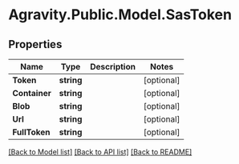 # Agravity.Public.Model.SasToken

## Properties

Name | Type | Description | Notes
------------ | ------------- | ------------- | -------------
**Token** | **string** |  | [optional] 
**Container** | **string** |  | [optional] 
**Blob** | **string** |  | [optional] 
**Url** | **string** |  | [optional] 
**FullToken** | **string** |  | [optional] 

[[Back to Model list]](../README.md#documentation-for-models) [[Back to API list]](../README.md#documentation-for-api-endpoints) [[Back to README]](../README.md)

